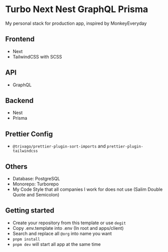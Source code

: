 # Turbo Next Nest GraphQL Prisma

My personal stack for production app, inspired by MonkeyEveryday

## Frontend

- Next
- TailwindCSS with SCSS

## API

- GraphQL

## Backend

- Nest
- Prisma

## Prettier Config

- `@trivago/prettier-plugin-sort-imports` and `prettier-plugin-tailwindcss`

## Others

- Database: PostgreSQL
- Monorepo: Turborepo
- My Code Style that all companies I work for does not use (Salim Double Quote and Semicolon)

## Getting started

- Create your repository from this template or use `degit`
- Copy .env.template into .env (In root and apps/client)
- Search and replace all `@org` into name you want
- `pnpm install`
- `pnpm dev` will start all app at the same time
